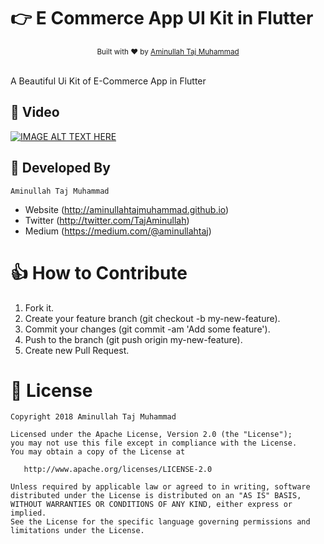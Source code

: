 # :point_right: E Commerce App UI Kit in Flutter 

<div align="center">
  <sub>Built with ❤︎ by
  <a href="https:www.aminullah.me">Aminullah Taj Muhammad</a> 
</div>
<br/>

A Beautiful Ui Kit of E-Commerce App in Flutter 

##  :movie_camera: Video
[![IMAGE ALT TEXT HERE](https://img.youtube.com/vi/ioyeDwWODwk/0.jpg)](https://www.youtube.com/watch?v=ioyeDwWODwk)

## 👨 Developed By

```
Aminullah Taj Muhammad
```
- Website (http://aminullahtajmuhammad.github.io)
- Twitter (http://twitter.com/TajAminullah)
- Medium (https://medium.com/@aminullahtaj)

# 👍 How to Contribute
1. Fork it.
2. Create your feature branch (git checkout -b my-new-feature).
3. Commit your changes (git commit -am 'Add some feature').
4. Push to the branch (git push origin my-new-feature).
5. Create new Pull Request.

# 📃 License

    Copyright 2018 Aminullah Taj Muhammad

    Licensed under the Apache License, Version 2.0 (the "License");
    you may not use this file except in compliance with the License.
    You may obtain a copy of the License at

       http://www.apache.org/licenses/LICENSE-2.0

    Unless required by applicable law or agreed to in writing, software
    distributed under the License is distributed on an "AS IS" BASIS,
    WITHOUT WARRANTIES OR CONDITIONS OF ANY KIND, either express or implied.
    See the License for the specific language governing permissions and
    limitations under the License.
